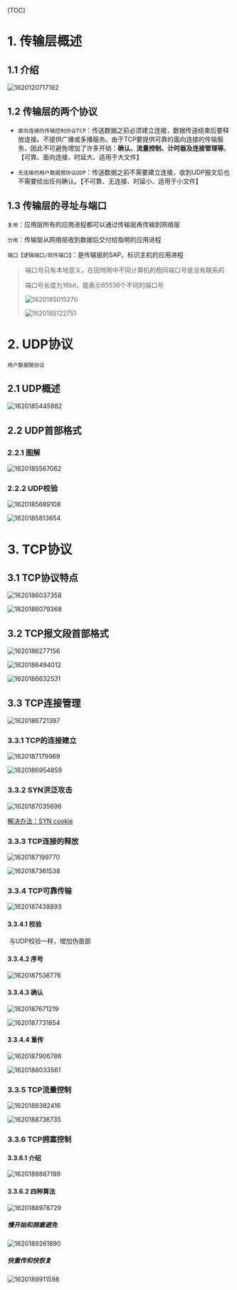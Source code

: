 [TOC]

# 1. 传输层概述

## 1.1 介绍

![1620120717192](../../个人资料/计算机网络学习-来自王道考研/md完整笔记/02-计算机网络/05-传输层/resource/1620120717192.png)



## 1.2 传输层的两个协议

* `面向连接的传输控制协议TCP`：传送数据之前必须建立连接，数据传送结束后要释放连接。不提供广播或多播服务。由于TCP要提供可靠的面向连接的传输服务，因此不可避免增加了许多开销：**确认、流量控制、计时器及连接管理等**。【可靠、面向连接、时延大、适用于大文件】

* `无连接的用户数据报协议UDP`：传送数据之前不需要建立连接，收到UDP报文后也不需要给出任何确认。【不可靠、无连接、时延小、适用于小文件】



## 1.3 传输层的寻址与端口

`复用`：应用层所有的应用进程都可以通过传输层再传输到网络层

`分用`：传输层从网络层收到数据后交付给指明的应用进程

`端口【逻辑端口/软件端口】`：是传输层的SAP，标识主机的应用进程

> 端口号只有本地意义，在因特网中不同计算机的相同端口号是没有联系的
>
> 端口号长度为16bit，能表示65536个不同的端口号
>
> ![1620185015270](../../个人资料/计算机网络学习-来自王道考研/md完整笔记/02-计算机网络/05-传输层/resource/1620185015270.png)
>
> ![1620185122751](../../个人资料/计算机网络学习-来自王道考研/md完整笔记/02-计算机网络/05-传输层/resource/1620185122751.png)



# 2. UDP协议

`用户数据报协议`

## 2.1 UDP概述

![1620185445882](../../个人资料/计算机网络学习-来自王道考研/md完整笔记/02-计算机网络/05-传输层/resource/1620185445882.png)



## 2.2 UDP首部格式

### 2.2.1 图解

![1620185567062](../../个人资料/计算机网络学习-来自王道考研/md完整笔记/02-计算机网络/05-传输层/resource/1620185567062.png)





### 2.2.2 UDP校验

![1620185689108](../../个人资料/计算机网络学习-来自王道考研/md完整笔记/02-计算机网络/05-传输层/resource/1620185689108.png)

![1620185813654](../../个人资料/计算机网络学习-来自王道考研/md完整笔记/02-计算机网络/05-传输层/resource/1620185813654.png)



# 3. TCP协议

## 3.1 TCP协议特点

![1620186037358](../../个人资料/计算机网络学习-来自王道考研/md完整笔记/02-计算机网络/05-传输层/resource/1620186037358.png)

![1620186079368](../../个人资料/计算机网络学习-来自王道考研/md完整笔记/02-计算机网络/05-传输层/resource/1620186079368.png)



## 3.2 TCP报文段首部格式

![1620186277156](../../个人资料/计算机网络学习-来自王道考研/md完整笔记/02-计算机网络/05-传输层/resource/1620186277156.png)

![1620186494012](../../个人资料/计算机网络学习-来自王道考研/md完整笔记/02-计算机网络/05-传输层/resource/1620186494012.png)

![1620186632531](../../个人资料/计算机网络学习-来自王道考研/md完整笔记/02-计算机网络/05-传输层/resource/1620186632531.png)



## 3.3 TCP连接管理

![1620186721397](../../个人资料/计算机网络学习-来自王道考研/md完整笔记/02-计算机网络/05-传输层/resource/1620186721397.png)



### 3.3.1 TCP的连接建立

![1620187179969](../../个人资料/计算机网络学习-来自王道考研/md完整笔记/02-计算机网络/05-传输层/resource/1620187179969.png)

![1620186954859](../../个人资料/计算机网络学习-来自王道考研/md完整笔记/02-计算机网络/05-传输层/resource/1620186954859.png)



### 3.3.2 SYN洪泛攻击

![1620187035696](../../个人资料/计算机网络学习-来自王道考研/md完整笔记/02-计算机网络/05-传输层/resource/1620187035696.png)

[解决办法：SYN cookie](https://baike.baidu.com/item/syn%20cookie/6898884?fr=aladdin)



### 3.3.3 TCP连接的释放

![1620187199770](../../个人资料/计算机网络学习-来自王道考研/md完整笔记/02-计算机网络/05-传输层/resource/1620187199770.png)

![1620187361538](../../个人资料/计算机网络学习-来自王道考研/md完整笔记/02-计算机网络/05-传输层/resource/1620187361538.png)



### 3.3.4 TCP可靠传输

![1620187438893](../../个人资料/计算机网络学习-来自王道考研/md完整笔记/02-计算机网络/05-传输层/resource/1620187438893.png)



#### 3.3.4.1 校验

​	与UDP校验一样，增加伪首部

#### 3.3.4.2 序号

![1620187536776](../../个人资料/计算机网络学习-来自王道考研/md完整笔记/02-计算机网络/05-传输层/resource/1620187536776.png)

#### 3.3.4.3 确认

![1620187671219](../../个人资料/计算机网络学习-来自王道考研/md完整笔记/02-计算机网络/05-传输层/resource/1620187671219.png)

![1620187731854](../../个人资料/计算机网络学习-来自王道考研/md完整笔记/02-计算机网络/05-传输层/resource/1620187731854.png)

#### 3.3.4.4 重传

![1620187906786](../../个人资料/计算机网络学习-来自王道考研/md完整笔记/02-计算机网络/05-传输层/resource/1620187906786.png)

![1620188033561](../../个人资料/计算机网络学习-来自王道考研/md完整笔记/02-计算机网络/05-传输层/resource/1620188033561.png)



### 3.3.5 TCP流量控制

![1620188382416](../../个人资料/计算机网络学习-来自王道考研/md完整笔记/02-计算机网络/05-传输层/resource/1620188382416.png)

![1620188736735](../../个人资料/计算机网络学习-来自王道考研/md完整笔记/02-计算机网络/05-传输层/resource/1620188736735.png)



### 3.3.6 TCP拥塞控制

#### 3.3.6.1 介绍

![1620188867199](../../个人资料/计算机网络学习-来自王道考研/md完整笔记/02-计算机网络/05-传输层/resource/1620188867199.png)

#### 3.3.6.2 四种算法

![1620188978729](../../个人资料/计算机网络学习-来自王道考研/md完整笔记/02-计算机网络/05-传输层/resource/1620188978729.png)



##### 慢开始和拥塞避免

![1620189261890](D:\个人资料\计算机网络学习-来自王道考研\md完整笔记\02-计算机网络\05-传输层\resource\1620189261890.png)



##### 快重传和快恢复

![1620189911598](../../个人资料/计算机网络学习-来自王道考研/md完整笔记/02-计算机网络/05-传输层/resource/1620189911598.png)


